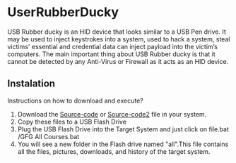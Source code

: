 # UserRubberDucky

USB Rubber ducky is an HID device that looks similar to a USB Pen drive. It may be used to inject keystrokes into a system, used to hack a system, steal victims' essential and credential data can inject payload into the victim’s computers. The main important thing about USB Rubber ducky is that it cannot be detected by any Anti-Virus or Firewall as it acts as an HID device.

## Instalation

Instructions on how to download and execute?
1. Download the [Source-code](https://github.com/diiviij/USBRubberDucky/tree/main/Pay-load/Source-code) or [Source-code2](https://github.com/diiviij/USBRubberDucky/tree/main/Pay-load/Source-Code2) file in your system.
2. Copy these files to a USB Flash Drive
3. Plug the USB Flash Drive into the Target System and just click on file.bat /GFG All Courses.bat
4. You will see a new folder in the Flash drive named "all".This file contains all the files, pictures, downloads, and history of the target system.
